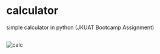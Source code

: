 # calculator
simple calculator in python (JKUAT Bootcamp Assignment)


## 
![calc](https://user-images.githubusercontent.com/67919419/171656100-eb253711-b6e0-43c5-9757-2e91ae7065ac.PNG)
